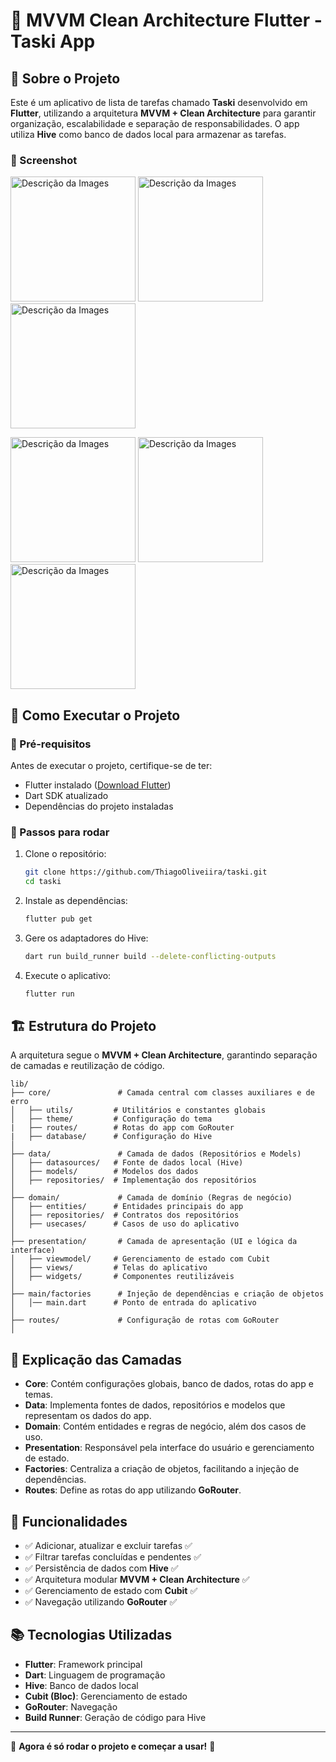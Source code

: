 # 📌 MVVM Clean Architecture Flutter - Taski App

## 📖 Sobre o Projeto
Este é um aplicativo de lista de tarefas chamado **Taski** desenvolvido em **Flutter**, utilizando a arquitetura **MVVM + Clean Architecture** para garantir organização, escalabilidade e separação de responsabilidades. O app utiliza **Hive** como banco de dados local para armazenar as tarefas.


### 🔹 Screenshot
<p align="left">
   <img src = "lib/assets/screenshots/todo.png" alt="Descrição da Images" width = "200" />
   <img src = "lib/assets/screenshots/todos.png" alt="Descrição da Images" width = "200" />
   <img src = "lib/assets/screenshots/add_task.png" alt="Descrição da Images" width = "200" />
</p>
<p align="left">
   <img src = "lib/assets/screenshots/search.png" alt="Descrição da Images" width = "200" />
   <img src = "lib/assets/screenshots/notfound.png" alt="Descrição da Images" width = "200" />
   <img src = "lib/assets/screenshots/done.png" alt="Descrição da Images" width = "200" />
</p>


## 🚀 Como Executar o Projeto

### 🔹 Pré-requisitos
Antes de executar o projeto, certifique-se de ter:
- Flutter instalado ([Download Flutter](https://flutter.dev/docs/get-started/install))
- Dart SDK atualizado
- Dependências do projeto instaladas

### 🔹 Passos para rodar
1. Clone o repositório:
   ```sh
   git clone https://github.com/ThiagoOliveiira/taski.git
   cd taski
   ```
2. Instale as dependências:
   ```sh
   flutter pub get
   ```
3. Gere os adaptadores do Hive:
   ```sh
   dart run build_runner build --delete-conflicting-outputs
   ```
4. Execute o aplicativo:
   ```sh
   flutter run
   ```

## 🏗️ Estrutura do Projeto
A arquitetura segue o **MVVM + Clean Architecture**, garantindo separação de camadas e reutilização de código.

```
lib/
├── core/               # Camada central com classes auxiliares e de erro
│   ├── utils/         # Utilitários e constantes globais
│   ├── theme/         # Configuração do tema
|   ├── routes/        # Rotas do app com GoRouter
|   ├── database/      # Configuração do Hive 
│
├── data/               # Camada de dados (Repositórios e Models)
│   ├── datasources/   # Fonte de dados local (Hive)
│   ├── models/        # Modelos dos dados
│   ├── repositories/  # Implementação dos repositórios
│
├── domain/             # Camada de domínio (Regras de negócio)
│   ├── entities/      # Entidades principais do app
│   ├── repositories/  # Contratos dos repositórios
│   ├── usecases/      # Casos de uso do aplicativo
│
├── presentation/       # Camada de apresentação (UI e lógica da interface)
│   ├── viewmodel/     # Gerenciamento de estado com Cubit
│   ├── views/         # Telas do aplicativo
│   ├── widgets/       # Componentes reutilizáveis
│
├── main/factories      # Injeção de dependências e criação de objetos
│   │── main.dart      # Ponto de entrada do aplicativo
│  
├── routes/             # Configuração de rotas com GoRouter
│
```

## 🔹 Explicação das Camadas
- **Core**: Contém configurações globais, banco de dados, rotas do app e temas.
- **Data**: Implementa fontes de dados, repositórios e modelos que representam os dados do app.
- **Domain**: Contém entidades e regras de negócio, além dos casos de uso.
- **Presentation**: Responsável pela interface do usuário e gerenciamento de estado.
- **Factories**: Centraliza a criação de objetos, facilitando a injeção de dependências.
- **Routes**: Define as rotas do app utilizando **GoRouter**.

## 🔹 Funcionalidades
- ✅ Adicionar, atualizar e excluir tarefas ✅
- ✅ Filtrar tarefas concluídas e pendentes ✅
- ✅ Persistência de dados com **Hive** ✅
- ✅ Arquitetura modular **MVVM + Clean Architecture** ✅
- ✅ Gerenciamento de estado com **Cubit** ✅
- ✅ Navegação utilizando **GoRouter** ✅

## 📚 Tecnologias Utilizadas
- **Flutter**: Framework principal
- **Dart**: Linguagem de programação
- **Hive**: Banco de dados local
- **Cubit (Bloc)**: Gerenciamento de estado
- **GoRouter**: Navegação
- **Build Runner**: Geração de código para Hive

---
🚀 **Agora é só rodar o projeto e começar a usar!** 🚀

#
